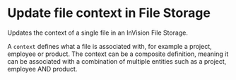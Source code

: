 # Update file context in File Storage

Updates the context of a single file in an InVision File Storage.

A `context` defines what a file is associated with, for example a project, employee or product. The context can be a composite definition, meaning it can be associated with a combination of multiple entities such as a project, employee AND product.